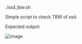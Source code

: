 ./ssd_tbw.sh



Simple script to check TBW of ssd.

Expected output:


 ![image](https://user-images.githubusercontent.com/66943106/200483150-36a2730c-927c-4bb7-adea-8fcf79ce875e.png)
